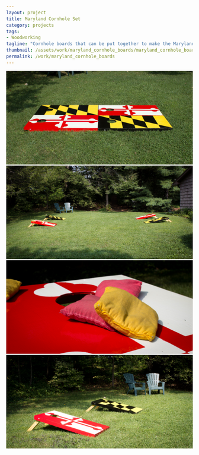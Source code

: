 ```yaml
---
layout: project
title: Maryland Cornhole Set
category: projects
tags:
- Woodworking
tagline: "Cornhole boards that can be put together to make the Maryland flag"
thumbnail: /assets/work/maryland_cornhole_boards/maryland_cornhole_boards-3.jpg
permalink: /work/maryland_cornhole_boards
---
```


![](/assets/work/maryland_cornhole_boards/maryland_cornhole_boards-1.jpg)
![](/assets/work/maryland_cornhole_boards/maryland_cornhole_boards-2.jpg)
![](/assets/work/maryland_cornhole_boards/maryland_cornhole_boards-3.jpg)
![](/assets/work/maryland_cornhole_boards/maryland_cornhole_boards-4.jpg)